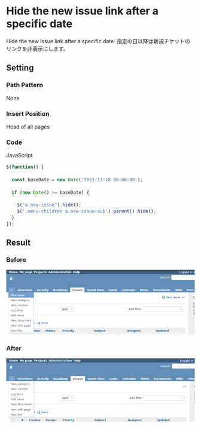 # Hide the new issue link after a specific date

Hide the new issue link after a specific date. 
指定の日以降は新規チケットのリンクを非表示にします。

## Setting

### Path Pattern

None

### Insert Position

Head of all pages
<!-- 
Head of all pages
Bottom of issue form
Bottom of issue detail
Bottom of all pages
-->

### Code

JavaScript
<!--
JavaScript
CSS
HTML
-->

```javascript
$(function() {

  const baseDate = new Date('2021-11-18 00:00:00');

  if (new Date() >= baseDate) {

    $("a.new-issue").hide();
    $('.menu-children a.new-issue-sub').parent().hide();
  }
});
```

## Result

### Before

![before](./before.png)

### After

![after](./after.png)
